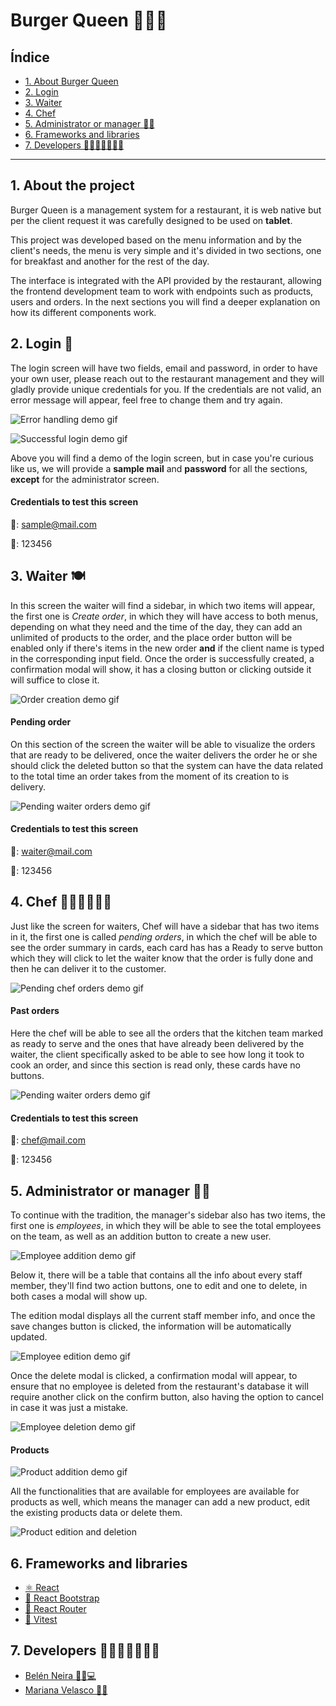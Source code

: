 # Burger Queen 🍔🍟🥤

## Índice

* [1. About Burger Queen](#1-about-the-project)
* [2. Login](#2-login-🔐)
* [3. Waiter](#3-waiter-🍽)
* [4. Chef](#4-chef-👩🏻‍🍳🧑🏽‍🍳)
* [5. Administrator or manager 💼👜](#5-administrator-or-manager-💼👜)
* [6. Frameworks and libraries](#6-frameworks-and-libraries)
* [7. Developers 👩🏻‍💻👩🏽‍💻💛](#7-developers-👩🏻‍💻👩🏽‍💻💛)


***

## 1. About the project
Burger Queen is a management system for a restaurant, it is web native but per the client request it was carefully designed to be used on **tablet**. 

This project was developed based on the menu information and by the client's needs, the menu is very simple and it's divided in two sections, one for breakfast and another for the rest of the day. 

The interface is integrated with the API provided by the restaurant, allowing the frontend development team to work with endpoints such as products, users and orders. In the next sections you will find a deeper explanation on how its different components work.


## 2. Login 🔐

The login screen will have two fields, email and password, in order to have your own user, please reach out to the restaurant management and they will gladly provide unique credentials for you. If the credentials are not valid, an error message will appear, feel free to change them and try again. 

![Error handling demo gif](https://res.cloudinary.com/dslzbcaxd/image/upload/v1689788260/GIF_Recording_2023-07-18_at_19.08.12_ubkd2b.gif)

![Successful login demo gif](https://res.cloudinary.com/dslzbcaxd/image/upload/v1689787812/GIF_Recording_2023-07-18_at_19.09.59_yjlnsx.gif) 

Above you will find a demo of the login screen, but in case you're curious like us, we will provide a **sample mail** and **password** for all the sections, **except** for the administrator screen.

#### Credentials to test this screen

📩: sample@mail.com

🔑: 123456


## 3. Waiter 🍽

In this screen the waiter will find a sidebar, in which two items will appear, the first one is _Create order_, in which they will have access to both menus, depending on what they need and the time of the day, they can add an unlimited of products to the order, and the place order button will be enabled only if there's items in the new order **and** if the client name is typed in the corresponding input field. Once the order is successfully created, a confirmation modal will show, it has a closing button or clicking outside it will suffice to close it. 

![Order creation demo gif](https://res.cloudinary.com/dslzbcaxd/image/upload/v1689788280/GIF_Recording_2023-07-18_at_19.13.06_1_qfchfb.gif) 

#### Pending order

On this section of the screen the waiter will be able to visualize the orders that are ready to be delivered, once the waiter delivers the order he or she should click the deleted button so that the system can have the data related to the total time an order takes from the moment of its creation to is delivery. 

![Pending waiter orders demo gif](https://res.cloudinary.com/dslzbcaxd/image/upload/v1689790990/Pending_waiter_sd7xv8.gif) 

#### Credentials to test this screen

📩: waiter@mail.com

🔑: 123456

## 4. Chef 👩🏻‍🍳🧑🏽‍🍳

Just like the screen for waiters, Chef will have a sidebar that has two items in it, the first one is called _pending orders_, in which the chef will be able to see the order summary in cards, each card has has a Ready to serve button which they will click to let the waiter know that the order is fully done and then he can deliver it to the customer. 

![Pending chef orders demo gif](https://res.cloudinary.com/dslzbcaxd/image/upload/v1689795902/pending-chef_d9xo9z.gif) 

#### Past orders

Here the chef will be able to see all the orders that the kitchen team marked as ready to serve and the ones that have already been delivered by the waiter, the client specifically asked to be able to see how long it took to cook an order, and since this section is read only, these cards have no buttons.

![Pending waiter orders demo gif](https://res.cloudinary.com/dslzbcaxd/image/upload/v1689795902/past-chef_zzoczg.gif) 

#### Credentials to test this screen

📩: chef@mail.com

🔑: 123456


## 5. Administrator or manager 💼👜

To continue with the tradition, the manager's sidebar also has two items, the first one is _employees_, in which they will be able to see the total employees on the team, as well as an addition button to create a new user.

![Employee addition demo gif](https://res.cloudinary.com/dslzbcaxd/image/upload/v1689799649/employeeaddition_muw35r.gif) 

Below it, there will be a table that contains all the info about every staff member, they'll find two action buttons, one to edit and one to delete, in both cases a modal will show up. 

The edition modal displays all the current staff member info, and once the save changes button is clicked, the information will be automatically updated. 

![Employee edition demo gif](https://res.cloudinary.com/dslzbcaxd/image/upload/v1689799649/employeeedit_h8gfak.gif) 

Once the delete modal is clicked, a confirmation modal will appear, to ensure that no employee is deleted from the restaurant's database it will require another click on the confirm button, also having the option to cancel in case it was just a mistake.

![Employee deletion demo gif](https://res.cloudinary.com/dslzbcaxd/image/upload/v1689799649/employeedelete_asc9lo.gif) 

#### Products

![Product addition demo gif](https://res.cloudinary.com/dslzbcaxd/image/upload/v1689799649/productaddition_egixqm.gif) 

All the functionalities that are available for employees are available for products as well, which means the manager can add a new product, edit the existing products data or delete them.

![Product edition and deletion](https://res.cloudinary.com/dslzbcaxd/image/upload/v1689799649/producteditanddelete_fx93k7.gif) 

## 6. Frameworks and libraries

* [⚛️ React](https://react.dev/)
* [🎨 React Bootstrap](https://react-bootstrap.netlify.app/)
* [🔗 React Router](https://reactrouter.com/)
* [🧪 Vitest](https://vitest.dev/)

## 7. Developers 👩🏻‍💻👩🏽‍💻💛

* [Belén Neira 👩🏻💻](https://github.com/Belenoese) 
* [Mariana Velasco 🌸✨](https://github.com/ZMVelasco )
